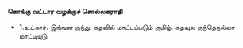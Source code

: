 **கொங்கு வட்டார வழக்குச் சொல்லகராதி**
- 1.உட்கார். இங்ஙன குந்து. கதவில் மாட்டப்படும் குமிழ். கதவுல குந்தெநல்லா மாட்டியுடு.


